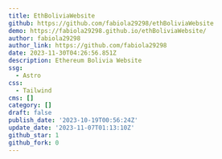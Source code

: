 ```yaml
---
title: EthBoliviaWebsite
github: https://github.com/fabiola29298/ethBoliviaWebsite
demo: https://fabiola29298.github.io/ethBoliviaWebsite/
author: fabiola29298
author_link: https://github.com/fabiola29298
date: 2023-11-30T04:26:56.851Z
description: Ethereum Bolivia Website
ssg:
  - Astro
css:
  - Tailwind
cms: []
category: []
draft: false
publish_date: '2023-10-19T00:56:24Z'
update_date: '2023-11-07T01:13:10Z'
github_star: 1
github_fork: 0
---
```

